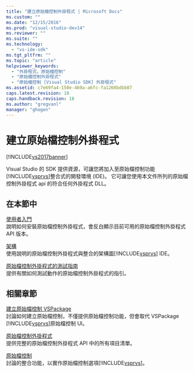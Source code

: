 ```yaml
---
title: "建立原始檔控制外掛程式 | Microsoft Docs"
ms.custom: ""
ms.date: "12/15/2016"
ms.prod: "visual-studio-dev14"
ms.reviewer: ""
ms.suite: ""
ms.technology: 
  - "vs-ide-sdk"
ms.tgt_pltfrm: ""
ms.topic: "article"
helpviewer_keywords: 
  - "外掛程式，原始檔控制"
  - "原始檔控制外掛程式"
  - "原始檔控制 [Visual Studio SDK] 外掛程式"
ms.assetid: c7e69fa4-150e-469a-a6fc-fa1260bdbb07
caps.latest.revision: 18
caps.handback.revision: 18
ms.author: "gregvanl"
manager: "ghogen"
---
```

# 建立原始檔控制外掛程式
[!INCLUDE[vs2017banner](../../code-quality/includes/vs2017banner.md)]

Visual Studio 的 SDK 提供資源，可讓您將加入至原始檔控制功能[!INCLUDE[vsprvs](../../code-quality/includes/vsprvs_md.md)]整合式的開發環境 \(IDE\)。  它可讓您使用本文件所列的原始檔控制外掛程式 api 的符合任何外掛程式 DLL。  
  
## 在本節中  
 [使用者入門](../../extensibility/internals/getting-started-with-source-control-plug-ins.md)  
 說明如何安裝原始檔控制外掛程式，會反白顯示目前可用的原始檔控制外掛程式 API 版本。  
  
 [架構](../../extensibility/internals/source-control-plug-in-architecture.md)  
 使用說明的原始檔控制外掛程式與整合的架構圖[!INCLUDE[vsprvs](../../code-quality/includes/vsprvs_md.md)] IDE。  
  
 [原始檔控制外掛程式的測試指南](../../extensibility/internals/test-guide-for-source-control-plug-ins.md)  
 提供有關如何測試動作的原始檔控制外掛程式的指引。  
  
## 相關章節  
 [建立原始檔控制 VSPackage](../../extensibility/internals/creating-a-source-control-vspackage.md)  
 討論如何建立原始檔控制，不僅提供原始檔控制功能，但會取代 VSPackage [!INCLUDE[vsprvs](../../code-quality/includes/vsprvs_md.md)]原始檔控制 UI。  
  
 [原始檔控制外掛程式](../../extensibility/source-control-plug-ins.md)  
 提供完整的原始檔控制外掛程式 API 中的所有項目清單。  
  
 [原始檔控制](../../extensibility/internals/source-control.md)  
 討論的整合功能，以實作原始檔控制選項[!INCLUDE[vsprvs](../../code-quality/includes/vsprvs_md.md)]。
